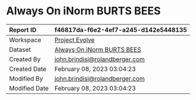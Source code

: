 



# Always On iNorm BURTS BEES

|Report ID|f46817da-f6e2-4ef7-a245-d142e5448135|
| :--- | :--- |
|Workspace|[Project Evolve](../Workspaces/Project-Evolve.md)|
|Dataset|[Always On iNorm BURTS BEES](../Datasets/Always-On-iNorm-BURTS-BEES.md)|
|Created By|john.brindisi@rolandberger.com|
|Created Date|February 08, 2023 03:04:23|
|Modified By|john.brindisi@rolandberger.com|
|Modified Date|February 08, 2023 03:04:23|
